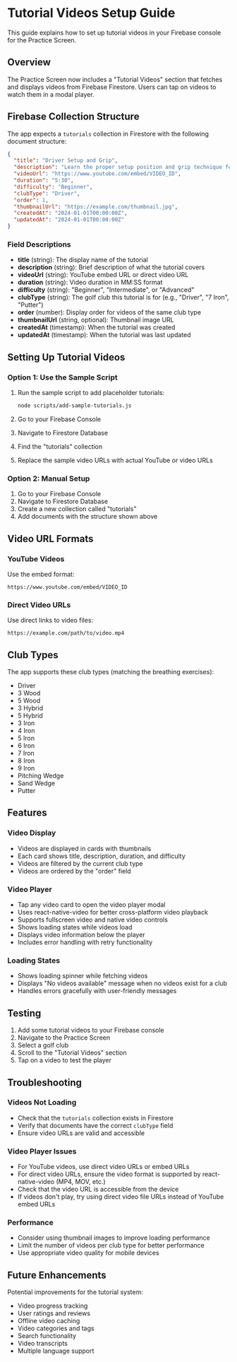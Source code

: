 # Tutorial Videos Setup Guide

This guide explains how to set up tutorial videos in your Firebase console for the Practice Screen.

## Overview

The Practice Screen now includes a "Tutorial Videos" section that fetches and displays videos from Firebase Firestore. Users can tap on videos to watch them in a modal player.

## Firebase Collection Structure

The app expects a `tutorials` collection in Firestore with the following document structure:

```json
{
  "title": "Driver Setup and Grip",
  "description": "Learn the proper setup position and grip technique for the driver",
  "videoUrl": "https://www.youtube.com/embed/VIDEO_ID",
  "duration": "5:30",
  "difficulty": "Beginner",
  "clubType": "Driver",
  "order": 1,
  "thumbnailUrl": "https://example.com/thumbnail.jpg",
  "createdAt": "2024-01-01T00:00:00Z",
  "updatedAt": "2024-01-01T00:00:00Z"
}
```

### Field Descriptions

- **title** (string): The display name of the tutorial
- **description** (string): Brief description of what the tutorial covers
- **videoUrl** (string): YouTube embed URL or direct video URL
- **duration** (string): Video duration in MM:SS format
- **difficulty** (string): "Beginner", "Intermediate", or "Advanced"
- **clubType** (string): The golf club this tutorial is for (e.g., "Driver", "7 Iron", "Putter")
- **order** (number): Display order for videos of the same club type
- **thumbnailUrl** (string, optional): Thumbnail image URL
- **createdAt** (timestamp): When the tutorial was created
- **updatedAt** (timestamp): When the tutorial was last updated

## Setting Up Tutorial Videos

### Option 1: Use the Sample Script

1. Run the sample script to add placeholder tutorials:
   ```bash
   node scripts/add-sample-tutorials.js
   ```

2. Go to your Firebase Console
3. Navigate to Firestore Database
4. Find the "tutorials" collection
5. Replace the sample video URLs with actual YouTube or video URLs

### Option 2: Manual Setup

1. Go to your Firebase Console
2. Navigate to Firestore Database
3. Create a new collection called "tutorials"
4. Add documents with the structure shown above

## Video URL Formats

### YouTube Videos
Use the embed format:
```
https://www.youtube.com/embed/VIDEO_ID
```

### Direct Video URLs
Use direct links to video files:
```
https://example.com/path/to/video.mp4
```

## Club Types

The app supports these club types (matching the breathing exercises):
- Driver
- 3 Wood
- 5 Wood
- 3 Hybrid
- 5 Hybrid
- 3 Iron
- 4 Iron
- 5 Iron
- 6 Iron
- 7 Iron
- 8 Iron
- 9 Iron
- Pitching Wedge
- Sand Wedge
- Putter

## Features

### Video Display
- Videos are displayed in cards with thumbnails
- Each card shows title, description, duration, and difficulty
- Videos are filtered by the current club type
- Videos are ordered by the "order" field

### Video Player
- Tap any video card to open the video player modal
- Uses react-native-video for better cross-platform video playback
- Supports fullscreen video and native video controls
- Shows loading states while videos load
- Displays video information below the player
- Includes error handling with retry functionality

### Loading States
- Shows loading spinner while fetching videos
- Displays "No videos available" message when no videos exist for a club
- Handles errors gracefully with user-friendly messages

## Testing

1. Add some tutorial videos to your Firebase console
2. Navigate to the Practice Screen
3. Select a golf club
4. Scroll to the "Tutorial Videos" section
5. Tap on a video to test the player

## Troubleshooting

### Videos Not Loading
- Check that the `tutorials` collection exists in Firestore
- Verify that documents have the correct `clubType` field
- Ensure video URLs are valid and accessible

### Video Player Issues
- For YouTube videos, use direct video URLs or embed URLs
- For direct video URLs, ensure the video format is supported by react-native-video (MP4, MOV, etc.)
- Check that the video URL is accessible from the device
- If videos don't play, try using direct video file URLs instead of YouTube embed URLs

### Performance
- Consider using thumbnail images to improve loading performance
- Limit the number of videos per club type for better performance
- Use appropriate video quality for mobile devices

## Future Enhancements

Potential improvements for the tutorial system:
- Video progress tracking
- User ratings and reviews
- Offline video caching
- Video categories and tags
- Search functionality
- Video transcripts
- Multiple language support
